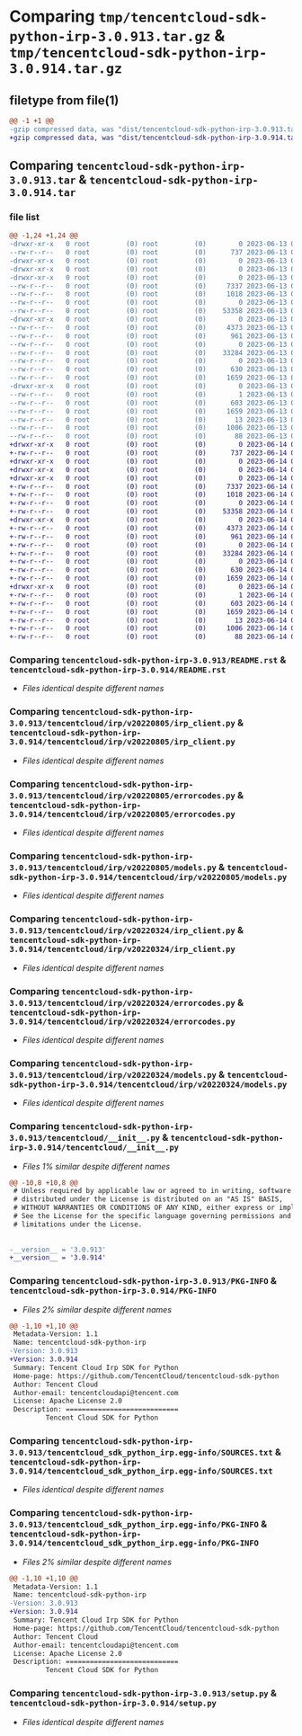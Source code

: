 # Comparing `tmp/tencentcloud-sdk-python-irp-3.0.913.tar.gz` & `tmp/tencentcloud-sdk-python-irp-3.0.914.tar.gz`

## filetype from file(1)

```diff
@@ -1 +1 @@
-gzip compressed data, was "dist/tencentcloud-sdk-python-irp-3.0.913.tar", last modified: Tue Jun 13 02:13:53 2023, max compression
+gzip compressed data, was "dist/tencentcloud-sdk-python-irp-3.0.914.tar", last modified: Wed Jun 14 00:28:51 2023, max compression
```

## Comparing `tencentcloud-sdk-python-irp-3.0.913.tar` & `tencentcloud-sdk-python-irp-3.0.914.tar`

### file list

```diff
@@ -1,24 +1,24 @@
-drwxr-xr-x   0 root         (0) root         (0)        0 2023-06-13 02:13:53.000000 tencentcloud-sdk-python-irp-3.0.913/
--rw-r--r--   0 root         (0) root         (0)      737 2023-06-13 02:13:53.000000 tencentcloud-sdk-python-irp-3.0.913/README.rst
-drwxr-xr-x   0 root         (0) root         (0)        0 2023-06-13 02:13:53.000000 tencentcloud-sdk-python-irp-3.0.913/tencentcloud/
-drwxr-xr-x   0 root         (0) root         (0)        0 2023-06-13 02:13:53.000000 tencentcloud-sdk-python-irp-3.0.913/tencentcloud/irp/
-drwxr-xr-x   0 root         (0) root         (0)        0 2023-06-13 02:13:53.000000 tencentcloud-sdk-python-irp-3.0.913/tencentcloud/irp/v20220805/
--rw-r--r--   0 root         (0) root         (0)     7337 2023-06-13 02:13:53.000000 tencentcloud-sdk-python-irp-3.0.913/tencentcloud/irp/v20220805/irp_client.py
--rw-r--r--   0 root         (0) root         (0)     1018 2023-06-13 02:13:53.000000 tencentcloud-sdk-python-irp-3.0.913/tencentcloud/irp/v20220805/errorcodes.py
--rw-r--r--   0 root         (0) root         (0)        0 2023-06-13 02:13:53.000000 tencentcloud-sdk-python-irp-3.0.913/tencentcloud/irp/v20220805/__init__.py
--rw-r--r--   0 root         (0) root         (0)    53358 2023-06-13 02:13:53.000000 tencentcloud-sdk-python-irp-3.0.913/tencentcloud/irp/v20220805/models.py
-drwxr-xr-x   0 root         (0) root         (0)        0 2023-06-13 02:13:53.000000 tencentcloud-sdk-python-irp-3.0.913/tencentcloud/irp/v20220324/
--rw-r--r--   0 root         (0) root         (0)     4373 2023-06-13 02:13:53.000000 tencentcloud-sdk-python-irp-3.0.913/tencentcloud/irp/v20220324/irp_client.py
--rw-r--r--   0 root         (0) root         (0)      961 2023-06-13 02:13:53.000000 tencentcloud-sdk-python-irp-3.0.913/tencentcloud/irp/v20220324/errorcodes.py
--rw-r--r--   0 root         (0) root         (0)        0 2023-06-13 02:13:53.000000 tencentcloud-sdk-python-irp-3.0.913/tencentcloud/irp/v20220324/__init__.py
--rw-r--r--   0 root         (0) root         (0)    33284 2023-06-13 02:13:53.000000 tencentcloud-sdk-python-irp-3.0.913/tencentcloud/irp/v20220324/models.py
--rw-r--r--   0 root         (0) root         (0)        0 2023-06-13 02:13:53.000000 tencentcloud-sdk-python-irp-3.0.913/tencentcloud/irp/__init__.py
--rw-r--r--   0 root         (0) root         (0)      630 2023-06-13 02:13:53.000000 tencentcloud-sdk-python-irp-3.0.913/tencentcloud/__init__.py
--rw-r--r--   0 root         (0) root         (0)     1659 2023-06-13 02:13:53.000000 tencentcloud-sdk-python-irp-3.0.913/PKG-INFO
-drwxr-xr-x   0 root         (0) root         (0)        0 2023-06-13 02:13:53.000000 tencentcloud-sdk-python-irp-3.0.913/tencentcloud_sdk_python_irp.egg-info/
--rw-r--r--   0 root         (0) root         (0)        1 2023-06-13 02:13:53.000000 tencentcloud-sdk-python-irp-3.0.913/tencentcloud_sdk_python_irp.egg-info/dependency_links.txt
--rw-r--r--   0 root         (0) root         (0)      603 2023-06-13 02:13:53.000000 tencentcloud-sdk-python-irp-3.0.913/tencentcloud_sdk_python_irp.egg-info/SOURCES.txt
--rw-r--r--   0 root         (0) root         (0)     1659 2023-06-13 02:13:53.000000 tencentcloud-sdk-python-irp-3.0.913/tencentcloud_sdk_python_irp.egg-info/PKG-INFO
--rw-r--r--   0 root         (0) root         (0)       13 2023-06-13 02:13:53.000000 tencentcloud-sdk-python-irp-3.0.913/tencentcloud_sdk_python_irp.egg-info/top_level.txt
--rw-r--r--   0 root         (0) root         (0)     1006 2023-06-13 02:13:53.000000 tencentcloud-sdk-python-irp-3.0.913/setup.py
--rw-r--r--   0 root         (0) root         (0)       88 2023-06-13 02:13:53.000000 tencentcloud-sdk-python-irp-3.0.913/setup.cfg
+drwxr-xr-x   0 root         (0) root         (0)        0 2023-06-14 00:28:51.000000 tencentcloud-sdk-python-irp-3.0.914/
+-rw-r--r--   0 root         (0) root         (0)      737 2023-06-14 00:28:51.000000 tencentcloud-sdk-python-irp-3.0.914/README.rst
+drwxr-xr-x   0 root         (0) root         (0)        0 2023-06-14 00:28:51.000000 tencentcloud-sdk-python-irp-3.0.914/tencentcloud/
+drwxr-xr-x   0 root         (0) root         (0)        0 2023-06-14 00:28:51.000000 tencentcloud-sdk-python-irp-3.0.914/tencentcloud/irp/
+drwxr-xr-x   0 root         (0) root         (0)        0 2023-06-14 00:28:51.000000 tencentcloud-sdk-python-irp-3.0.914/tencentcloud/irp/v20220805/
+-rw-r--r--   0 root         (0) root         (0)     7337 2023-06-14 00:28:51.000000 tencentcloud-sdk-python-irp-3.0.914/tencentcloud/irp/v20220805/irp_client.py
+-rw-r--r--   0 root         (0) root         (0)     1018 2023-06-14 00:28:51.000000 tencentcloud-sdk-python-irp-3.0.914/tencentcloud/irp/v20220805/errorcodes.py
+-rw-r--r--   0 root         (0) root         (0)        0 2023-06-14 00:28:51.000000 tencentcloud-sdk-python-irp-3.0.914/tencentcloud/irp/v20220805/__init__.py
+-rw-r--r--   0 root         (0) root         (0)    53358 2023-06-14 00:28:51.000000 tencentcloud-sdk-python-irp-3.0.914/tencentcloud/irp/v20220805/models.py
+drwxr-xr-x   0 root         (0) root         (0)        0 2023-06-14 00:28:51.000000 tencentcloud-sdk-python-irp-3.0.914/tencentcloud/irp/v20220324/
+-rw-r--r--   0 root         (0) root         (0)     4373 2023-06-14 00:28:51.000000 tencentcloud-sdk-python-irp-3.0.914/tencentcloud/irp/v20220324/irp_client.py
+-rw-r--r--   0 root         (0) root         (0)      961 2023-06-14 00:28:51.000000 tencentcloud-sdk-python-irp-3.0.914/tencentcloud/irp/v20220324/errorcodes.py
+-rw-r--r--   0 root         (0) root         (0)        0 2023-06-14 00:28:51.000000 tencentcloud-sdk-python-irp-3.0.914/tencentcloud/irp/v20220324/__init__.py
+-rw-r--r--   0 root         (0) root         (0)    33284 2023-06-14 00:28:51.000000 tencentcloud-sdk-python-irp-3.0.914/tencentcloud/irp/v20220324/models.py
+-rw-r--r--   0 root         (0) root         (0)        0 2023-06-14 00:28:51.000000 tencentcloud-sdk-python-irp-3.0.914/tencentcloud/irp/__init__.py
+-rw-r--r--   0 root         (0) root         (0)      630 2023-06-14 00:28:51.000000 tencentcloud-sdk-python-irp-3.0.914/tencentcloud/__init__.py
+-rw-r--r--   0 root         (0) root         (0)     1659 2023-06-14 00:28:51.000000 tencentcloud-sdk-python-irp-3.0.914/PKG-INFO
+drwxr-xr-x   0 root         (0) root         (0)        0 2023-06-14 00:28:51.000000 tencentcloud-sdk-python-irp-3.0.914/tencentcloud_sdk_python_irp.egg-info/
+-rw-r--r--   0 root         (0) root         (0)        1 2023-06-14 00:28:51.000000 tencentcloud-sdk-python-irp-3.0.914/tencentcloud_sdk_python_irp.egg-info/dependency_links.txt
+-rw-r--r--   0 root         (0) root         (0)      603 2023-06-14 00:28:51.000000 tencentcloud-sdk-python-irp-3.0.914/tencentcloud_sdk_python_irp.egg-info/SOURCES.txt
+-rw-r--r--   0 root         (0) root         (0)     1659 2023-06-14 00:28:51.000000 tencentcloud-sdk-python-irp-3.0.914/tencentcloud_sdk_python_irp.egg-info/PKG-INFO
+-rw-r--r--   0 root         (0) root         (0)       13 2023-06-14 00:28:51.000000 tencentcloud-sdk-python-irp-3.0.914/tencentcloud_sdk_python_irp.egg-info/top_level.txt
+-rw-r--r--   0 root         (0) root         (0)     1006 2023-06-14 00:28:51.000000 tencentcloud-sdk-python-irp-3.0.914/setup.py
+-rw-r--r--   0 root         (0) root         (0)       88 2023-06-14 00:28:51.000000 tencentcloud-sdk-python-irp-3.0.914/setup.cfg
```

### Comparing `tencentcloud-sdk-python-irp-3.0.913/README.rst` & `tencentcloud-sdk-python-irp-3.0.914/README.rst`

 * *Files identical despite different names*

### Comparing `tencentcloud-sdk-python-irp-3.0.913/tencentcloud/irp/v20220805/irp_client.py` & `tencentcloud-sdk-python-irp-3.0.914/tencentcloud/irp/v20220805/irp_client.py`

 * *Files identical despite different names*

### Comparing `tencentcloud-sdk-python-irp-3.0.913/tencentcloud/irp/v20220805/errorcodes.py` & `tencentcloud-sdk-python-irp-3.0.914/tencentcloud/irp/v20220805/errorcodes.py`

 * *Files identical despite different names*

### Comparing `tencentcloud-sdk-python-irp-3.0.913/tencentcloud/irp/v20220805/models.py` & `tencentcloud-sdk-python-irp-3.0.914/tencentcloud/irp/v20220805/models.py`

 * *Files identical despite different names*

### Comparing `tencentcloud-sdk-python-irp-3.0.913/tencentcloud/irp/v20220324/irp_client.py` & `tencentcloud-sdk-python-irp-3.0.914/tencentcloud/irp/v20220324/irp_client.py`

 * *Files identical despite different names*

### Comparing `tencentcloud-sdk-python-irp-3.0.913/tencentcloud/irp/v20220324/errorcodes.py` & `tencentcloud-sdk-python-irp-3.0.914/tencentcloud/irp/v20220324/errorcodes.py`

 * *Files identical despite different names*

### Comparing `tencentcloud-sdk-python-irp-3.0.913/tencentcloud/irp/v20220324/models.py` & `tencentcloud-sdk-python-irp-3.0.914/tencentcloud/irp/v20220324/models.py`

 * *Files identical despite different names*

### Comparing `tencentcloud-sdk-python-irp-3.0.913/tencentcloud/__init__.py` & `tencentcloud-sdk-python-irp-3.0.914/tencentcloud/__init__.py`

 * *Files 1% similar despite different names*

```diff
@@ -10,8 +10,8 @@
 # Unless required by applicable law or agreed to in writing, software
 # distributed under the License is distributed on an "AS IS" BASIS,
 # WITHOUT WARRANTIES OR CONDITIONS OF ANY KIND, either express or implied.
 # See the License for the specific language governing permissions and
 # limitations under the License.
 
 
-__version__ = '3.0.913'
+__version__ = '3.0.914'
```

### Comparing `tencentcloud-sdk-python-irp-3.0.913/PKG-INFO` & `tencentcloud-sdk-python-irp-3.0.914/PKG-INFO`

 * *Files 2% similar despite different names*

```diff
@@ -1,10 +1,10 @@
 Metadata-Version: 1.1
 Name: tencentcloud-sdk-python-irp
-Version: 3.0.913
+Version: 3.0.914
 Summary: Tencent Cloud Irp SDK for Python
 Home-page: https://github.com/TencentCloud/tencentcloud-sdk-python
 Author: Tencent Cloud
 Author-email: tencentcloudapi@tencent.com
 License: Apache License 2.0
 Description: ============================
         Tencent Cloud SDK for Python
```

### Comparing `tencentcloud-sdk-python-irp-3.0.913/tencentcloud_sdk_python_irp.egg-info/SOURCES.txt` & `tencentcloud-sdk-python-irp-3.0.914/tencentcloud_sdk_python_irp.egg-info/SOURCES.txt`

 * *Files identical despite different names*

### Comparing `tencentcloud-sdk-python-irp-3.0.913/tencentcloud_sdk_python_irp.egg-info/PKG-INFO` & `tencentcloud-sdk-python-irp-3.0.914/tencentcloud_sdk_python_irp.egg-info/PKG-INFO`

 * *Files 2% similar despite different names*

```diff
@@ -1,10 +1,10 @@
 Metadata-Version: 1.1
 Name: tencentcloud-sdk-python-irp
-Version: 3.0.913
+Version: 3.0.914
 Summary: Tencent Cloud Irp SDK for Python
 Home-page: https://github.com/TencentCloud/tencentcloud-sdk-python
 Author: Tencent Cloud
 Author-email: tencentcloudapi@tencent.com
 License: Apache License 2.0
 Description: ============================
         Tencent Cloud SDK for Python
```

### Comparing `tencentcloud-sdk-python-irp-3.0.913/setup.py` & `tencentcloud-sdk-python-irp-3.0.914/setup.py`

 * *Files identical despite different names*

